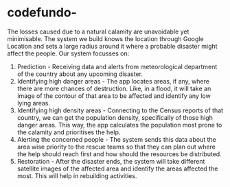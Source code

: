 # codefundo-
The losses caused due to a natural calamity are unavoidable yet minimisable. 
The system we build knows the location through Google Location and sets a large radius around it where a probable disaster might affect the people. Our system focusses on:
1. Prediction - Receiving data and alerts from meteorological department of the country about any upcoming disaster.
2. Identifying high danger areas - The app locates areas, if any, where there are more chances of destruction. Like, in a flood, it will take an image of the contour of that area to be affected and identify any low lying areas.
3. Identifying high density areas - Connecting to the Census reports of that country, we can get the population density, specifically of those high danger areas. This way, the app calculates the population most prone to the calamity and prioritises the help.
4. Alerting the concerned people - The system sends this data about the area wise priority to the rescue teams so that they can plan out where the help should reach first and how should the resources be distributed.
5. Restoration - After the disaster ends, the system will take different satellite images of the affected area and identify the areas affected the most. This will help in rebuilding activities.
